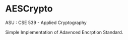 # AESCrypto

ASU : CSE 539 - Applied Cryptography

Simple Implementation of Adavnced Encrption Standard.
